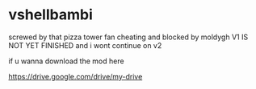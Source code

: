 # vshellbambi
screwed by that pizza tower fan        cheating and blocked by moldygh  V1 IS NOT YET FINISHED and i wont continue on v2
 
if u wanna download the mod here


https://drive.google.com/drive/my-drive
